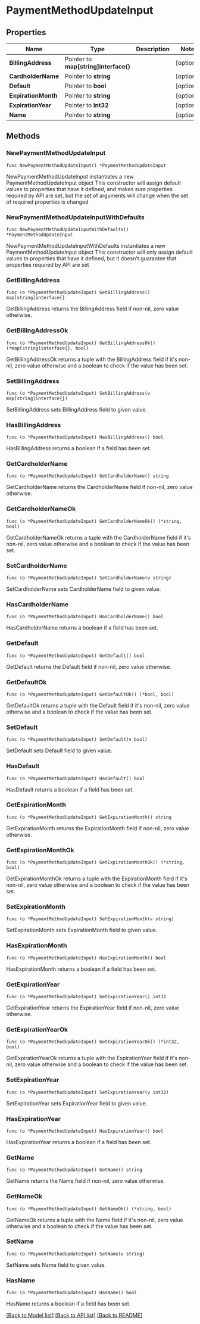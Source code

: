 # PaymentMethodUpdateInput

## Properties

Name | Type | Description | Notes
------------ | ------------- | ------------- | -------------
**BillingAddress** | Pointer to **map[string]interface{}** |  | [optional] 
**CardholderName** | Pointer to **string** |  | [optional] 
**Default** | Pointer to **bool** |  | [optional] 
**ExpirationMonth** | Pointer to **string** |  | [optional] 
**ExpirationYear** | Pointer to **int32** |  | [optional] 
**Name** | Pointer to **string** |  | [optional] 

## Methods

### NewPaymentMethodUpdateInput

`func NewPaymentMethodUpdateInput() *PaymentMethodUpdateInput`

NewPaymentMethodUpdateInput instantiates a new PaymentMethodUpdateInput object
This constructor will assign default values to properties that have it defined,
and makes sure properties required by API are set, but the set of arguments
will change when the set of required properties is changed

### NewPaymentMethodUpdateInputWithDefaults

`func NewPaymentMethodUpdateInputWithDefaults() *PaymentMethodUpdateInput`

NewPaymentMethodUpdateInputWithDefaults instantiates a new PaymentMethodUpdateInput object
This constructor will only assign default values to properties that have it defined,
but it doesn't guarantee that properties required by API are set

### GetBillingAddress

`func (o *PaymentMethodUpdateInput) GetBillingAddress() map[string]interface{}`

GetBillingAddress returns the BillingAddress field if non-nil, zero value otherwise.

### GetBillingAddressOk

`func (o *PaymentMethodUpdateInput) GetBillingAddressOk() (*map[string]interface{}, bool)`

GetBillingAddressOk returns a tuple with the BillingAddress field if it's non-nil, zero value otherwise
and a boolean to check if the value has been set.

### SetBillingAddress

`func (o *PaymentMethodUpdateInput) SetBillingAddress(v map[string]interface{})`

SetBillingAddress sets BillingAddress field to given value.

### HasBillingAddress

`func (o *PaymentMethodUpdateInput) HasBillingAddress() bool`

HasBillingAddress returns a boolean if a field has been set.

### GetCardholderName

`func (o *PaymentMethodUpdateInput) GetCardholderName() string`

GetCardholderName returns the CardholderName field if non-nil, zero value otherwise.

### GetCardholderNameOk

`func (o *PaymentMethodUpdateInput) GetCardholderNameOk() (*string, bool)`

GetCardholderNameOk returns a tuple with the CardholderName field if it's non-nil, zero value otherwise
and a boolean to check if the value has been set.

### SetCardholderName

`func (o *PaymentMethodUpdateInput) SetCardholderName(v string)`

SetCardholderName sets CardholderName field to given value.

### HasCardholderName

`func (o *PaymentMethodUpdateInput) HasCardholderName() bool`

HasCardholderName returns a boolean if a field has been set.

### GetDefault

`func (o *PaymentMethodUpdateInput) GetDefault() bool`

GetDefault returns the Default field if non-nil, zero value otherwise.

### GetDefaultOk

`func (o *PaymentMethodUpdateInput) GetDefaultOk() (*bool, bool)`

GetDefaultOk returns a tuple with the Default field if it's non-nil, zero value otherwise
and a boolean to check if the value has been set.

### SetDefault

`func (o *PaymentMethodUpdateInput) SetDefault(v bool)`

SetDefault sets Default field to given value.

### HasDefault

`func (o *PaymentMethodUpdateInput) HasDefault() bool`

HasDefault returns a boolean if a field has been set.

### GetExpirationMonth

`func (o *PaymentMethodUpdateInput) GetExpirationMonth() string`

GetExpirationMonth returns the ExpirationMonth field if non-nil, zero value otherwise.

### GetExpirationMonthOk

`func (o *PaymentMethodUpdateInput) GetExpirationMonthOk() (*string, bool)`

GetExpirationMonthOk returns a tuple with the ExpirationMonth field if it's non-nil, zero value otherwise
and a boolean to check if the value has been set.

### SetExpirationMonth

`func (o *PaymentMethodUpdateInput) SetExpirationMonth(v string)`

SetExpirationMonth sets ExpirationMonth field to given value.

### HasExpirationMonth

`func (o *PaymentMethodUpdateInput) HasExpirationMonth() bool`

HasExpirationMonth returns a boolean if a field has been set.

### GetExpirationYear

`func (o *PaymentMethodUpdateInput) GetExpirationYear() int32`

GetExpirationYear returns the ExpirationYear field if non-nil, zero value otherwise.

### GetExpirationYearOk

`func (o *PaymentMethodUpdateInput) GetExpirationYearOk() (*int32, bool)`

GetExpirationYearOk returns a tuple with the ExpirationYear field if it's non-nil, zero value otherwise
and a boolean to check if the value has been set.

### SetExpirationYear

`func (o *PaymentMethodUpdateInput) SetExpirationYear(v int32)`

SetExpirationYear sets ExpirationYear field to given value.

### HasExpirationYear

`func (o *PaymentMethodUpdateInput) HasExpirationYear() bool`

HasExpirationYear returns a boolean if a field has been set.

### GetName

`func (o *PaymentMethodUpdateInput) GetName() string`

GetName returns the Name field if non-nil, zero value otherwise.

### GetNameOk

`func (o *PaymentMethodUpdateInput) GetNameOk() (*string, bool)`

GetNameOk returns a tuple with the Name field if it's non-nil, zero value otherwise
and a boolean to check if the value has been set.

### SetName

`func (o *PaymentMethodUpdateInput) SetName(v string)`

SetName sets Name field to given value.

### HasName

`func (o *PaymentMethodUpdateInput) HasName() bool`

HasName returns a boolean if a field has been set.


[[Back to Model list]](../README.md#documentation-for-models) [[Back to API list]](../README.md#documentation-for-api-endpoints) [[Back to README]](../README.md)


